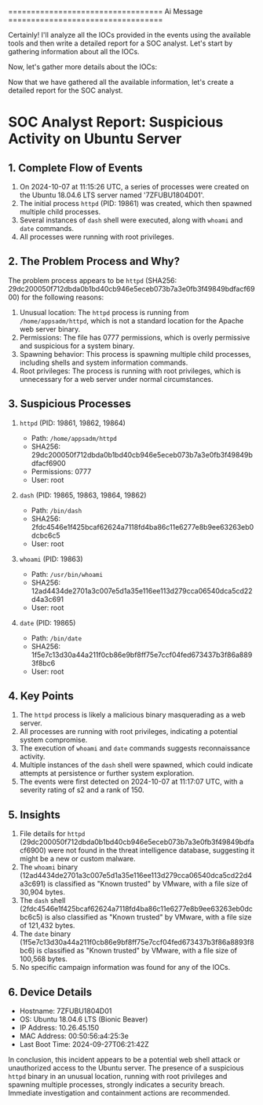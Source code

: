 ================================== Ai Message ==================================

Certainly! I'll analyze all the IOCs provided in the events using the available tools and then write a detailed report for a SOC analyst. Let's start by gathering information about all the IOCs.

Now, let's gather more details about the IOCs:

Now that we have gathered all the available information, let's create a detailed report for the SOC analyst.

# SOC Analyst Report: Suspicious Activity on Ubuntu Server

## 1. Complete Flow of Events

1. On 2024-10-07 at 11:15:26 UTC, a series of processes were created on the Ubuntu 18.04.6 LTS server named '7ZFUBU1804D01'.
2. The initial process `httpd` (PID: 19861) was created, which then spawned multiple child processes.
3. Several instances of `dash` shell were executed, along with `whoami` and `date` commands.
4. All processes were running with root privileges.

## 2. The Problem Process and Why?

The problem process appears to be `httpd` (SHA256: 29dc200050f712dbda0b1bd40cb946e5eceb073b7a3e0fb3f49849bdfacf6900) for the following reasons:

1. Unusual location: The `httpd` process is running from `/home/appsadm/httpd`, which is not a standard location for the Apache web server binary.
2. Permissions: The file has 0777 permissions, which is overly permissive and suspicious for a system binary.
3. Spawning behavior: This process is spawning multiple child processes, including shells and system information commands.
4. Root privileges: The process is running with root privileges, which is unnecessary for a web server under normal circumstances.

## 3. Suspicious Processes

1. `httpd` (PID: 19861, 19862, 19864)
   - Path: `/home/appsadm/httpd`
   - SHA256: 29dc200050f712dbda0b1bd40cb946e5eceb073b7a3e0fb3f49849bdfacf6900
   - Permissions: 0777
   - User: root

2. `dash` (PID: 19865, 19863, 19864, 19862)
   - Path: `/bin/dash`
   - SHA256: 2fdc4546e1f425bcaf62624a7118fd4ba86c11e6277e8b9ee63263eb0dcbc6c5
   - User: root

3. `whoami` (PID: 19863)
   - Path: `/usr/bin/whoami`
   - SHA256: 12ad4434de2701a3c007e5d1a35e116ee113d279cca06540dca5cd22d4a3c691
   - User: root

4. `date` (PID: 19865)
   - Path: `/bin/date`
   - SHA256: 1f5e7c13d30a44a211f0cb86e9bf8ff75e7ccf04fed673437b3f86a8893f8bc6
   - User: root

## 4. Key Points

1. The `httpd` process is likely a malicious binary masquerading as a web server.
2. All processes are running with root privileges, indicating a potential system compromise.
3. The execution of `whoami` and `date` commands suggests reconnaissance activity.
4. Multiple instances of the `dash` shell were spawned, which could indicate attempts at persistence or further system exploration.
5. The events were first detected on 2024-10-07 at 11:17:07 UTC, with a severity rating of s2 and a rank of 150.

## 5. Insights

1. File details for `httpd` (29dc200050f712dbda0b1bd40cb946e5eceb073b7a3e0fb3f49849bdfacf6900) were not found in the threat intelligence database, suggesting it might be a new or custom malware.
2. The `whoami` binary (12ad4434de2701a3c007e5d1a35e116ee113d279cca06540dca5cd22d4a3c691) is classified as "Known trusted" by VMware, with a file size of 30,904 bytes.
3. The `dash` shell (2fdc4546e1f425bcaf62624a7118fd4ba86c11e6277e8b9ee63263eb0dcbc6c5) is also classified as "Known trusted" by VMware, with a file size of 121,432 bytes.
4. The `date` binary (1f5e7c13d30a44a211f0cb86e9bf8ff75e7ccf04fed673437b3f86a8893f8bc6) is classified as "Known trusted" by VMware, with a file size of 100,568 bytes.
5. No specific campaign information was found for any of the IOCs.

## 6. Device Details

- Hostname: 7ZFUBU1804D01
- OS: Ubuntu 18.04.6 LTS (Bionic Beaver)
- IP Address: 10.26.45.150
- MAC Address: 00:50:56:a4:25:3e
- Last Boot Time: 2024-09-27T06:21:42Z

In conclusion, this incident appears to be a potential web shell attack or unauthorized access to the Ubuntu server. The presence of a suspicious `httpd` binary in an unusual location, running with root privileges and spawning multiple processes, strongly indicates a security breach. Immediate investigation and containment actions are recommended.